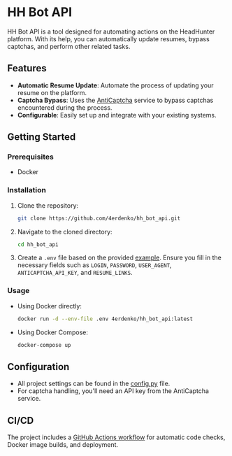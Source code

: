 # HH Bot API

HH Bot API is a tool designed for automating actions on the HeadHunter platform. With its help, you can automatically update resumes, bypass captchas, and perform other related tasks.

## Features

- **Automatic Resume Update**: Automate the process of updating your resume on the platform.
- **Captcha Bypass**: Uses the [AntiCaptcha](https://anti-captcha.com/) service to bypass captchas encountered during the process.
- **Configurable**: Easily set up and integrate with your existing systems.

## Getting Started

### Prerequisites

- Docker

### Installation

1. Clone the repository:
   ```bash
   git clone https://github.com/4erdenko/hh_bot_api.git
   ```

2. Navigate to the cloned directory:
   ```bash
   cd hh_bot_api
   ```

3. Create a `.env` file based on the provided [example](https://github.com/4erdenko/hh_bot_api/blob/master/.env_example). Ensure you fill in the necessary fields such as `LOGIN`, `PASSWORD`, `USER_AGENT`, `ANTICAPTCHA_API_KEY`, and `RESUME_LINKS`.

### Usage

- Using Docker directly:
  ```bash
  docker run -d --env-file .env 4erdenko/hh_bot_api:latest
  ```

- Using Docker Compose:
  ```bash
  docker-compose up
  ```

## Configuration

- All project settings can be found in the [config.py](https://github.com/4erdenko/hh_bot_api/blob/master/settings/config.py) file.
- For captcha handling, you'll need an API key from the AntiCaptcha service.

## CI/CD

The project includes a [GitHub Actions workflow](https://github.com/4erdenko/hh_bot_api/blob/master/.github/workflows/main.yml) for automatic code checks, Docker image builds, and deployment.
